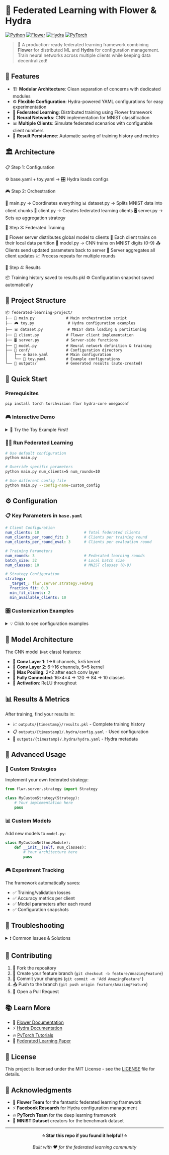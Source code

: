# 🌸 Federated Learning with Flower & Hydra

[![Python](https://img.shields.io/badge/Python-3.8+-blue.svg)](https://python.org)
[![Flower](https://img.shields.io/badge/Flower-FL-green.svg)](https://flower.dev)
[![Hydra](https://img.shields.io/badge/Hydra-Config-orange.svg)](https://hydra.cc)
[![PyTorch](https://img.shields.io/badge/PyTorch-Deep%20Learning-red.svg)](https://pytorch.org)

> 🚀 A production-ready federated learning framework combining **Flower** for distributed ML and **Hydra** for configuration management. Train neural networks across multiple clients while keeping data decentralized!

## 🎯 Features

- 🏗️ **Modular Architecture**: Clean separation of concerns with dedicated modules
- ⚙️ **Flexible Configuration**: Hydra-powered YAML configurations for easy experimentation  
- 🔄 **Federated Learning**: Distributed training using Flower framework
- 🧠 **Neural Networks**: CNN implementation for MNIST classification
- 📊 **Multiple Clients**: Simulate federated scenarios with configurable client numbers
- 💾 **Result Persistence**: Automatic saving of training history and metrics

## 🏛️ Architecture

📋 Step 1: Configuration

⚙️ base.yaml + toy.yaml → 🎛️ Hydra loads configs

🎮 Step 2: Orchestration

📄 main.py → Coordinates everything
📊 dataset.py → Splits MNIST data into client chunks
👥 client.py → Creates federated learning clients
🖥️ server.py → Sets up aggregation strategy

🌸 Step 3: Federated Training

🎯 Flower server distributes global model to clients
👤 Each client trains on their local data partition
🧠 model.py → CNN trains on MNIST digits (0-9)
📤 Clients send updated parameters back to server
🔄 Server aggregates all client updates
📈 Process repeats for multiple rounds

💾 Step 4: Results

📦 Training history saved to results.pkl
⚙️ Configuration snapshot saved automatically
## 📁 Project Structure

```
📦 federated-learning-project/
├── 📄 main.py              # Main orchestration script
├── 🎮 toy.py               # Hydra configuration examples
├── 📊 dataset.py           # MNIST data loading & partitioning
├── 👥 client.py            # Flower client implementation
├── 🖥️ server.py            # Server-side functions
├── 🧠 model.py             # Neural network definition & training
├── 📁 conf/                # Configuration directory
│   ├── ⚙️ base.yaml        # Main configuration
│   └── 🎯 toy.yaml         # Example configurations
└── 📁 outputs/             # Generated results (auto-created)
```

## 🚀 Quick Start

### Prerequisites

```bash
pip install torch torchvision flwr hydra-core omegaconf
```

### 🎮 Interactive Demo

<details>
<summary>🎯 Try the Toy Example First!</summary>

```bash
python toy.py
```

This demonstrates Hydra's configuration magic:
- ✨ YAML config parsing
- 🔧 Function instantiation  
- 🏗️ Object creation from config
- 🎪 Partial function application

</details>

### 🏃‍♂️ Run Federated Learning

```bash
# Use default configuration
python main.py

# Override specific parameters
python main.py num_clients=5 num_rounds=10

# Use different config file
python main.py --config-name=custom_config
```

## ⚙️ Configuration

### 📋 Key Parameters in `base.yaml`

```yaml
# Client Configuration
num_clients: 10                    # Total federated clients
num_clients_per_round_fit: 3       # Clients per training round
num_clients_per_round_eval: 3      # Clients per evaluation round

# Training Parameters  
num_rounds: 3                      # Federated learning rounds
batch_size: 32                     # Local batch size
num_classes: 10                    # MNIST classes (0-9)

# Strategy Configuration
strategy:
  _target_: flwr.server.strategy.FedAvg
  fraction_fit: 0.3
  min_fit_clients: 2
  min_available_clients: 10
```

### 🎛️ Customization Examples

<details>
<summary>💡 Click to see configuration examples</summary>

**Change the model:**
```yaml
model:
  _target_: model.Net
  num_classes: 10
```

**Adjust training settings:**
```yaml
config_fit:
  lr: 0.01
  momentum: 0.9  
  local_epochs: 5
```

**Modify federated strategy:**
```yaml
strategy:
  _target_: flwr.server.strategy.FedProx
  proximal_mu: 0.1
```

</details>

## 🧠 Model Architecture

The CNN model (`Net` class) features:

- 🔹 **Conv Layer 1**: 1→6 channels, 5×5 kernel
- 🔹 **Conv Layer 2**: 6→16 channels, 5×5 kernel  
- 🔹 **Max Pooling**: 2×2 after each conv layer
- 🔹 **Fully Connected**: 16×4×4 → 120 → 84 → 10 classes
- 🔹 **Activation**: ReLU throughout

## 📊 Results & Metrics

After training, find your results in:
- 📈 `outputs/{timestamp}/results.pkl` - Complete training history
- 📋 `outputs/{timestamp}/.hydra/config.yaml` - Used configuration
- 📝 `outputs/{timestamp}/.hydra/hydra.yaml` - Hydra metadata

## 🔧 Advanced Usage

### 🎯 Custom Strategies

Implement your own federated strategy:

```python
from flwr.server.strategy import Strategy

class MyCustomStrategy(Strategy):
    # Your implementation here
    pass
```

### 📊 Custom Models

Add new models to `model.py`:

```python
class MyCustomNet(nn.Module):
    def __init__(self, num_classes):
        # Your architecture here
        pass
```

### 🎮 Experiment Tracking

The framework automatically saves:
- ✅ Training/validation losses
- ✅ Accuracy metrics per client
- ✅ Model parameters after each round
- ✅ Configuration snapshots

## 🐛 Troubleshooting

<details>
<summary>❗ Common Issues & Solutions</summary>

**CUDA Memory Error:**
```bash
# Reduce batch size or use CPU
python main.py batch_size=16
```

**Configuration Not Found:**
```bash
# Check config path
python main.py --config-path=./conf --config-name=base
```

**Client Connection Issues:**
```bash
# Reduce concurrent clients
python main.py client_resources.num_cpus=1
```

</details>

## 🤝 Contributing

1. 🍴 Fork the repository
2. 🌟 Create your feature branch (`git checkout -b feature/AmazingFeature`)
3. 💾 Commit your changes (`git commit -m 'Add AmazingFeature'`)
4. 📤 Push to the branch (`git push origin feature/AmazingFeature`)
5. 🎉 Open a Pull Request

## 📚 Learn More

- 🌸 [Flower Documentation](https://flower.dev/docs/)
- ⚡ [Hydra Documentation](https://hydra.cc/docs/intro/)
- 🔥 [PyTorch Tutorials](https://pytorch.org/tutorials/)
- 📖 [Federated Learning Paper](https://arxiv.org/abs/1602.05629)

## 📄 License

This project is licensed under the MIT License - see the [LICENSE](LICENSE) file for details.

## 🌟 Acknowledgments

- 🌸 **Flower Team** for the fantastic federated learning framework
- ⚡ **Facebook Research** for Hydra configuration management  
- 🔥 **PyTorch Team** for the deep learning framework
- 🎯 **MNIST Dataset** creators for the benchmark dataset

---

<div align="center">

**⭐ Star this repo if you found it helpful! ⭐**

*Built with ❤️ for the federated learning community*

</div>
